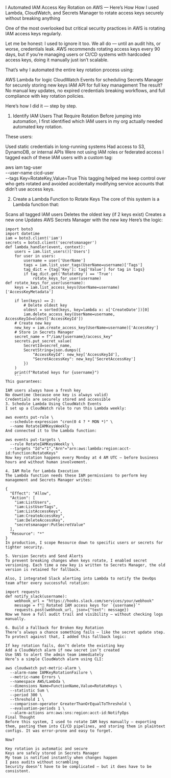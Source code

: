 I Automated IAM Access Key Rotation on AWS — Here’s How
How I used Lambda, CloudWatch, and Secrets Manager to rotate access keys securely without breaking anything


One of the most overlooked but critical security practices in AWS is rotating IAM access keys regularly.

Let me be honest: I used to ignore it too. We all do — until an audit hits, or worse, credentials leak. AWS recommends rotating access keys every 90 days, but if you’re managing users or CI/CD systems with hardcoded access keys, doing it manually just isn’t scalable.

That’s why I automated the entire key rotation process using:

AWS Lambda for logic
CloudWatch Events for scheduling
Secrets Manager for securely storing new keys
IAM API for full key management
The result? No manual key updates, no expired credentials breaking workflows, and full compliance with key rotation policies.

Here’s how I did it — step by step.

1. Identify IAM Users That Require Rotation
Before jumping into automation, I first identified which IAM users in my org actually needed automated key rotation.

These users:

Used static credentials in long-running systems
Had access to S3, DynamoDB, or internal APIs
Were not using IAM roles or federated access
I tagged each of these IAM users with a custom tag:

aws iam tag-user \
  --user-name cicd-user \
  --tags Key=RotateKey,Value=True
This tagging helped me keep control over who gets rotated and avoided accidentally modifying service accounts that didn’t use access keys.

2. Create a Lambda Function to Rotate Keys
The core of this system is a Lambda function that:

Scans all tagged IAM users
Deletes the oldest key (if 2 keys exist)
Creates a new one
Updates AWS Secrets Manager with the new key
Here’s the logic:
```
import boto3
import datetime
iam = boto3.client('iam')
secrets = boto3.client('secretsmanager')
def lambda_handler(event, context):
    users = iam.list_users()['Users']
    for user in users:
        username = user['UserName']
        tags = iam.list_user_tags(UserName=username)['Tags']
        tag_dict = {tag['Key']: tag['Value'] for tag in tags}
        if tag_dict.get('RotateKey') == 'True':
            rotate_keys_for_user(username)
def rotate_keys_for_user(username):
    keys = iam.list_access_keys(UserName=username)['AccessKeyMetadata']
    
    if len(keys) == 2:
        # Delete oldest key
        oldest = sorted(keys, key=lambda x: x['CreateDate'])[0]
        iam.delete_access_key(UserName=username, AccessKeyId=oldest['AccessKeyId'])
    # Create new key
    new_key = iam.create_access_key(UserName=username)['AccessKey']
    # Store in Secrets Manager
    secret_name = f"/iam/{username}/access_key"
    secrets.put_secret_value(
        SecretId=secret_name,
        SecretString=json.dumps({
            "AccessKeyId": new_key['AccessKeyId'],
            "SecretAccessKey": new_key['SecretAccessKey']
        })
    )
    print(f"Rotated keys for {username}")
    ```
This guarantees:

IAM users always have a fresh key
No downtime (because one key is always valid)
Credentials are securely stored and accessible
3. Schedule Lambda Using CloudWatch Events
I set up a CloudWatch rule to run this Lambda weekly:

aws events put-rule \
  --schedule-expression "cron(0 4 ? * MON *)" \
  --name RotateIAMKeysWeekly
And connected it to the Lambda function:

aws events put-targets \
  --rule RotateIAMKeysWeekly \
  --targets "Id"="1","Arn"="arn:aws:lambda:region:acct-id:function:RotateKeys"
Now key rotation happens every Monday at 4 AM UTC — before business hours and without human involvement.

4. IAM Role for Lambda Execution
The Lambda function needs these IAM permissions to perform key management and Secrets Manager writes:

{
  "Effect": "Allow",
  "Action": [
    "iam:ListUsers",
    "iam:ListUserTags",
    "iam:ListAccessKeys",
    "iam:CreateAccessKey",
    "iam:DeleteAccessKey",
    "secretsmanager:PutSecretValue"
  ],
  "Resource": "*"
}
In production, I scope Resource down to specific users or secrets for tighter security.

5. Version Secrets and Send Alerts
To prevent breaking changes when keys rotate, I enabled secret versioning. Each time a new key is written to Secrets Manager, the old version is retained for fallback.

Also, I integrated Slack alerting into Lambda to notify the DevOps team after every successful rotation:

import requests
def notify_slack(username):
    webhook_url = "https://hooks.slack.com/services/your/webhook"
    message = f"🔁 Rotated IAM access keys for `{username}`"
    requests.post(webhook_url, json={"text": message})
Now we have a full audit trail and visibility — without checking logs manually.

6. Build a Fallback for Broken Key Rotation
There’s always a chance something fails — like the secret update step. To protect against that, I added this fallback logic:

If key rotation fails, don’t delete the existing key
Add a CloudWatch alarm if new secret isn’t created
Use SNS to alert the admin team immediately
Here’s a simple CloudWatch alarm using CLI:

aws cloudwatch put-metric-alarm \
  --alarm-name IAMKeyRotationFailure \
  --metric-name Errors \
  --namespace AWS/Lambda \
  --dimensions Name=FunctionName,Value=RotateKeys \
  --statistic Sum \
  --period 300 \
  --threshold 1 \
  --comparison-operator GreaterThanOrEqualToThreshold \
  --evaluation-periods 1 \
  --alarm-actions arn:aws:sns:region:acct-id:NotifyOps
Final Thought
Before this system, I used to rotate IAM keys manually — exporting them, pasting them into CI/CD pipelines, and storing them in plaintext configs. It was error-prone and easy to forget.

Now?

Key rotation is automatic and secure
Keys are safely stored in Secrets Manager
My team is notified instantly when changes happen
I pass audits without scrambling
Security doesn’t have to be complicated — but it does have to be consistent.
